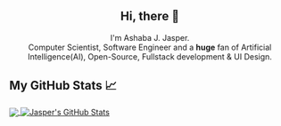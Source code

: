 

<h2 align="center">Hi, there 👋</h2>

<p align="center">I'm Ashaba J. Jasper.<br/> Computer Scientist, Software Engineer and a <b>huge</b> fan of Artificial Intelligence(AI), Open-Source, Fullstack development & UI Design.</p>

<p align="center">

## My GitHub Stats &#x1f4c8;

<a href="https://github.com/AshabaJasper/AshabaJasper">
  <img align="center" src="https://github-readme-stats.vercel.app/api/top-langs/?username=AshabaJasper&hide=java,html&title_color=ffffff&text_color=c9cacc&icon_color=2bbc8a&bg_color=1d1f21" />
</a>
<a href="https://github.com/HassanBahati">
  <img align="center" src="https://github-readme-stats.vercel.app/api?username=AshabaJasper&show_icons=true&line_height=27&count_private=true&title_color=ffffff&text_color=c9cacc&icon_color=2bbc8a&bg_color=1d1f21" alt="Jasper's GitHub Stats" />
</a>

